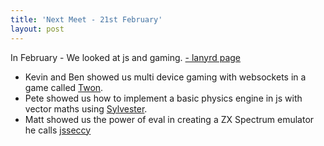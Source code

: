 ```yaml
---
title: 'Next Meet - 21st February'
layout: post
---
```


In February - We looked at js and gaming. [ - lanyrd page](http://lanyrd.com/2013/jsoxford/)

* Kevin and Ben showed us multi device gaming with websockets in a game called [Twon](https://github.com/skinofstars/Twon).
* Pete showed us how to implement a basic physics engine in js with vector maths using [Sylvester](http://sylvester.jcoglan.com/).
* Matt showed us the power of eval in creating a ZX Spectrum emulator he calls [jsseccy](http://matt.west.co.tt/spectrum/jsspeccy/)

